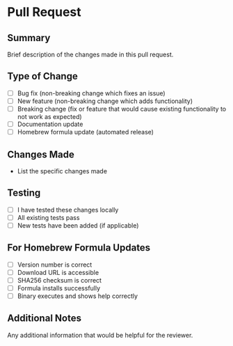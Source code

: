 # Pull Request

## Summary
Brief description of the changes made in this pull request.

## Type of Change
- [ ] Bug fix (non-breaking change which fixes an issue)
- [ ] New feature (non-breaking change which adds functionality)
- [ ] Breaking change (fix or feature that would cause existing functionality to not work as expected)
- [ ] Documentation update
- [ ] Homebrew formula update (automated release)

## Changes Made
- List the specific changes made

## Testing
- [ ] I have tested these changes locally
- [ ] All existing tests pass
- [ ] New tests have been added (if applicable)

## For Homebrew Formula Updates
- [ ] Version number is correct
- [ ] Download URL is accessible
- [ ] SHA256 checksum is correct
- [ ] Formula installs successfully
- [ ] Binary executes and shows help correctly

## Additional Notes
Any additional information that would be helpful for the reviewer.